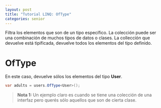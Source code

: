 ```yaml
---
layout: post
title: "Tutorial LINQ: OfType"
categories: senior
---
```


Filtra los elementos que <!--more--> son de un tipo específico. La colección puede ser una combinación de muchos tipos de datos o clases.
La collección que devuelve está tipificada, devuelve todos los elementos del tipo definido.

# OfType
En este caso, devuelve sólos los elementos del tipo **User**.

```csharp
var adults = users.OfType<User>();
```
> **Nota 1:** Un ejemplo claro es cuando se tiene una colección de una interfaz pero querés sólo aquellos que son de cierta clase.